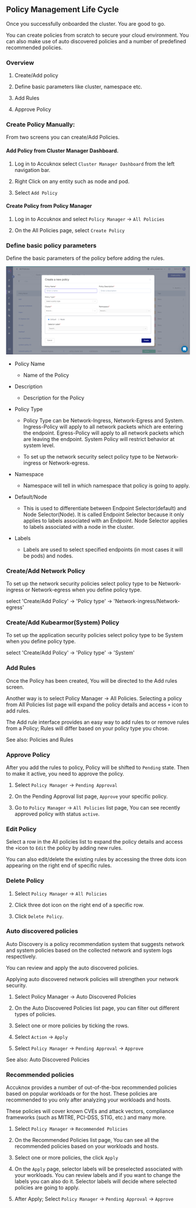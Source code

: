 ## Policy Management Life Cycle

Once you successfully onboarded the cluster. You are good to go.

You can create policies from scratch to secure your cloud environment. You can also make use of auto discovered policies and a number of predefined recommended policies.

### **Overview**

1.  Create/Add policy
    
2.  Define basic parameters like cluster, namespace etc.
    
3.  Add Rules
    
4.  Approve Policy
    

### **Create Policy Manually:**

From two screens you can create/Add Policies.

#### **Add Policy from Cluster Manager Dashboard.**

1.  Log in to Accuknox select `Cluster Manager Dashboard` from the left navigation bar.
    
2.  Right Click on any entity such as node and pod.
    
3.  Select `Add Policy`
    

#### **Create Policy from Policy Manager**

1.  Log in to Accuknox and select `Policy Manager` -> `All Policies`
    
2.  On the All Policies page, select `Create Policy`
    

### **Define basic policy parameters**

Define the basic parameters of the policy before adding the rules.

![](../images/add-policy.png)

-   Policy Name
    
    -   Name of the Policy
        
-   Description
    
    -   Description for the Policy
        
-   Policy Type
    
    -   Policy Type can be Network-Ingress, Network-Egress and System. Ingress-Policy will apply to all network packets which are entering the endpoint. Egress-Policy will apply to all network packets which are leaving the endpoint. System Policy will restrict behavior at system level.
        
    -   To set up the network security select policy type to be Network-ingress or Network-egress.
        
-   Namespace
    
    -   Namespace will tell in which namespace that policy is going to apply.
        
-   Default/Node
    
    -   This is used to differentiate between Endpoint Selector(default) and Node Selector(Node). It is called Endpoint Selector because it only applies to labels associated with an Endpoint. Node Selector applies to labels associated with a node in the cluster.
        
-   Labels
    
    -   Labels are used to select specified endpoints (in most cases it will be pods) and nodes.

### **Create/Add Network Policy**

To set up the network security policies select policy type to be Network-ingress or Network-egress when you define policy type. 

select 'Create/Add Policy' -> 'Policy type' -> 'Network-ingress/Network-egress' 

### **Create/Add Kubearmor(System) Policy**

To set up the application security policies select policy type to be System when you define policy type. 

select 'Create/Add Policy' → 'Policy type' -> 'System'

### **Add Rules**

Once the Policy has been created, You will be directed to the Add rules screen.

Another way is to select Policy Manager → All Policies. Selecting a policy from All Policies list page will expand the policy details and access `+` icon to add rules.

The Add rule interface provides an easy way to add rules to or remove rules from a Policy; Rules will differ based on your policy type you chose.

See also: Policies and Rules

### **Approve Policy**

After you add the rules to policy, Policy will be shifted to `Pending` state. Then to make it active, you need to approve the policy.

1.  Select `Policy Manager` -> `Pending Approval`
    
2.  On the Pending Approval list page, `Approve` your specific policy.
    
3.  Go to `Policy Manager` -> `All Policies` list page, You can see recently approved policy with status `active`.
    

### **Edit Policy**

Select a row in the All policies list to expand the policy details and access the `+`icon to `Edit` the policy by adding new rules.

You can also edit/delete the existing rules by accessing the three dots icon appearing on the right end of specific rules.

### **Delete Policy**

1.  Select `Policy Manager` -> `All Policies`
    
2.  Click three dot icon on the right end of a specific row.
    
3.  Click `Delete Policy`.
    

### **Auto discovered policies**

Auto Discovery is a policy recommendation system that suggests network and system policies based on the collected network and system logs respectively.

You can review and apply the auto discovered policies.

Applying auto discovered network policies will strengthen your network security.

1.  Select Policy Manager → Auto Discovered Policies
    
2.  On the Auto Discovered Policies list page, you can filter out different types of policies.
    
3.  Select one or more policies by ticking the rows.
    
4.  Select `Action` -> `Apply`
    
5.  Select `Policy Manager` -> `Pending Approval` -> `Approve`
    

See also: Auto Discovered Policies

### **Recommended policies**

Accuknox provides a number of out-of-the-box recommended policies based on popular workloads or for the host. These policies are recommended to you only after analyzing your workloads and hosts.

These policies will cover known CVEs and attack vectors, compliance frameworks (such as MITRE, PCI-DSS, STIG, etc.) and many more.

1.  Select `Policy Manager` -> `Recommended Policies`
    
2.  On the Recommended Policies list page, You can see all the recommended policies based on your workloads and hosts.
    
3.  Select one or more policies, the click `Apply`
    
4.  On the `Apply` page, selector labels will be preselected associated with your workloads. You can review labels and if you want to change the labels you can also do it. Selector labels will decide where selected policies are going to apply.
    
5.  After Apply; Select `Policy Manager` -> `Pending Approval` -> `Approve`
